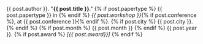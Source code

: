   {{ post.author }}. "**{{ post.title }}**." 
  {% if post.papertype %} {{ post.papertype }} in {% endif %}
  _{{ post.workshop }}_{% if post.conference %}, at {{ post.conference }}{% endif %}. 
  {% if post.city %} {{ post.city }}. {% endif %} 
  {% if post.month %} {{ post.month }} {% endif %}
  {{ post.year }}.
  {% if post.award %} *[{{ post.award}}]* {% endif %}

